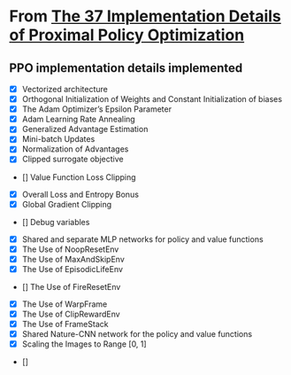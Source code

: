 # From [The 37 Implementation Details of Proximal Policy Optimization](https://iclr-blog-track.github.io/2022/03/25/ppo-implementation-details/)

## PPO implementation details implemented

- [x] Vectorized architecture
- [x] Orthogonal Initialization of Weights and Constant Initialization of biases
- [x] The Adam Optimizer’s Epsilon Parameter
- [x] Adam Learning Rate Annealing
- [x] Generalized Advantage Estimation
- [x] Mini-batch Updates
- [x] Normalization of Advantages
- [x] Clipped surrogate objective
- [] Value Function Loss Clipping
- [x] Overall Loss and Entropy Bonus
- [x] Global Gradient Clipping
- [] Debug variables
- [x] Shared and separate MLP networks for policy and value functions
- [x] The Use of NoopResetEnv
- [x] The Use of MaxAndSkipEnv
- [x] The Use of EpisodicLifeEnv
- [] The Use of FireResetEnv
- [x] The Use of WarpFrame
- [x] The Use of ClipRewardEnv
- [x] The Use of FrameStack
- [x] Shared Nature-CNN network for the policy and value functions
- [x] Scaling the Images to Range [0, 1]
- [] 